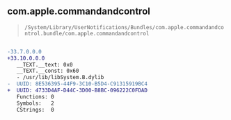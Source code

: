 ## com.apple.commandandcontrol

> `/System/Library/UserNotifications/Bundles/com.apple.commandandcontrol.bundle/com.apple.commandandcontrol`

```diff

-33.7.0.0.0
+33.10.0.0.0
   __TEXT.__text: 0x0
   __TEXT.__const: 0x60
   - /usr/lib/libSystem.B.dylib
-  UUID: 8E536395-44F9-3C10-B5D4-C91315919BC4
+  UUID: 4733D4AF-D44C-3D00-B8BC-096222C0FDAD
   Functions: 0
   Symbols:   2
   CStrings:  0

```
